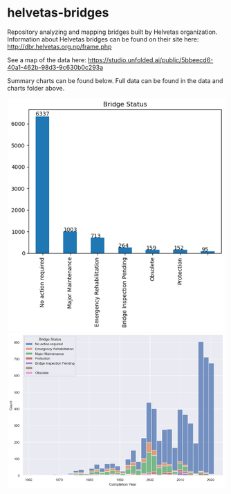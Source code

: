 # helvetas-bridges
 Repository analyzing and mapping bridges built by Helvetas organization. Information about Helvetas bridges can be found on their site here: http://dbr.helvetas.org.np/frame.php
 
See a map of the data here: https://studio.unfolded.ai/public/5bbeecd6-40a1-462b-98d3-9c630b0c293a

Summary charts can be found below. Full data can be found in the data and charts folder above. 


![Bridge Status](https://github.com/bridgestoprosperity/helvetas-bridges/blob/59689c23af4db852ecb6d422fbfb0dfdb28f7a8b/data_and_charts/Bridge%20Status%20Plot.png)
![Bridge Completion Year and Status](https://github.com/bridgestoprosperity/helvetas-bridges/blob/59689c23af4db852ecb6d422fbfb0dfdb28f7a8b/data_and_charts/Completion%20year%20and%20status.png)
